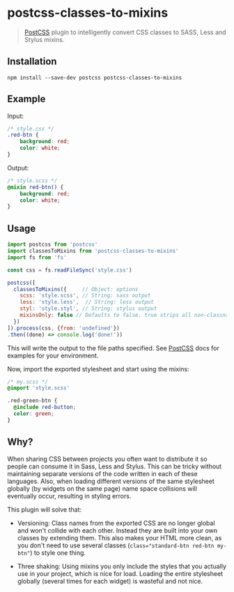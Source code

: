 # postcss-classes-to-mixins

> [PostCSS] plugin to intelligently convert CSS classes to SASS, Less and Stylus mixins.

## Installation

```
npm install --save-dev postcss postcss-classes-to-mixins
```

## Example

Input:

```css
/* style.css */
.red-btn {
    background: red;
    color: white;
}
```

Output:
```scss
/* style.scss */
@mixin red-btn() {
    background: red;
    color: white;
}
```

## Usage

```js
import postcss from 'postcss'
import classesToMixins from 'postcss-classes-to-mixins'
import fs from 'fs'

const css = fs.readFileSync('style.css')

postcss([
  classesToMixins({     // Object: options
    scss: 'style.scss', // String: sass output
    less: 'style.less',  // String: less output
    styl: 'style.styl', // String: stylus output
    mixinsOnly: false // Defaults to false. true strips all non-classname selectors (like `body` etc.)
  })
]).process(css, {from: 'undefined'})
.then((done) => console.log('done!'))
```

This will write the output to the file paths specified.
See [PostCSS] docs for examples for your environment.

Now, import the exported stylesheet and start using the mixins:

```scss
/* my.scss */
@import 'style.scss'

.red-green-btn {
  @include red-button;
  color: green;
}
```



## Why?

When sharing CSS between projects you often want to distribute it so people can consume it in Sass, Less and Stylus.
This can be tricky without maintaining separate versions of the code written in each of these languages. Also,
when loading different versions of the same stylesheet globally (by widgets on the same page) name space collisions
will eventually occur, resulting in styling errors.

This plugin will solve that:

- Versioning: Class names from the exported CSS are no longer global and won't collide with each other.
Instead they are built into your own classes by extending them. This also makes your HTML more clean, as you don't need to use several
classes (`class="standard-btn red-btn my-btn"`) to style one thing.

- Three shaking: Using mixins you only include the styles that you actually use in your project, which is nice
for load. Loading the entire stylesheet globally (several times for each widget) is wasteful and not nice.

[PostCSS]: https://github.com/postcss/postcss
